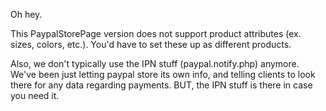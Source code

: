 Oh hey.

This PaypalStorePage version does not support product attributes (ex. sizes, colors, etc.).
You'd have to set these up as different products.

Also, we don't typically use the IPN stuff (paypal.notify.php) anymore.  We've been just letting
paypal store its own info, and telling clients to look there for any data regarding payments.
BUT, the IPN stuff is there in case you need it.